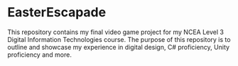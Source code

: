# EasterEscapade
This repository contains my final video game project for my NCEA Level 3 Digital Information Technologies course. The purpose of this repository is to outline and showcase my experience in digital design, C# proficiency, Unity proficiency and more.
